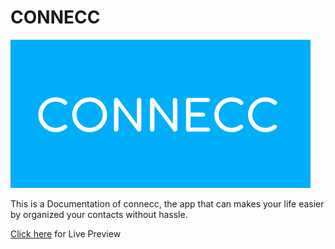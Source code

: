 # CONNECC
![images](images/logo.png)

This is a Documentation of connecc, the app that can makes your life easier by organized your contacts without hassle.

[Click here](https://stackfinite.github.io/connecc/) for Live Preview
